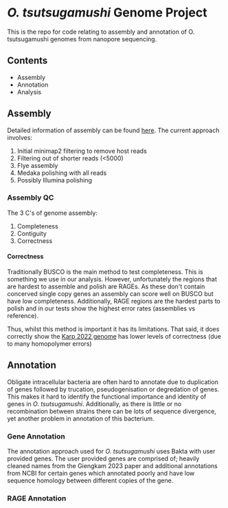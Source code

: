 # *O. tsutsugamushi* Genome Project

This is the repo for code relating to assembly and annotation of O. tsutsugamushi genomes from nanopore sequencing.

## Contents
- Assembly
- Annotation
- Analysis

## Assembly
Detailed information of assembly can be found [here](https://github.com/OKyne1/ot_genome_project/blob/main/1_assembly_scripts/optimised_assembly/README.md). The current approach involves:

1. Initial minimap2 filtering to remove host reads
2. Filtering out of shorter reads (<5000)
3. Flye assembly
4. Medaka polishing with all reads
5. Possibly Illumina polishing

### Assembly QC
The 3 C's of genome assembly:

1. Completeness
2. Contiguity
3. Correctness

#### Correctness
Traditionally BUSCO is the main method to test completeness. This is something we use in our analysis. However, unfortunately the regions that are hardest to assemble and polish are RAGEs. As these don't contain concerved single copy genes an assembly can score well on BUSCO but have low completeness. Additionally, RAGE regions are the hardest parts to polish and in our tests show the highest error rates (assemblies vs reference).

Thus, whilst this method is important it has its limitations. That said, it does correctly show the [Karp 2022 genome](https://www.ncbi.nlm.nih.gov/datasets/genome/GCF_022936085.1/) has lower levels of correctness (due to many homopolymer errors)

## Annotation
Obligate intracellular bacteria are often hard to annotate due to duplication of genes followed by trucation, pseudogenisation or degredation of genes. This makes it hard to identify the functional importance and identity of genes in *O. tsutsugamushi*. Additionally, as there is little or no recombination between strains there can be lots of sequence divergence, yet another problem in annotation of this bacterium.

### Gene Annotation
The annotation approach used for *O. tsutsugamushi* uses Bakta with user provided genes. The user provided genes are comprised of; heavily cleaned names from the Giengkam 2023 paper and additional annotations from NCBI for certain genes which annotated poorly and have low sequence homology between different copies of the gene.

### RAGE Annotation
